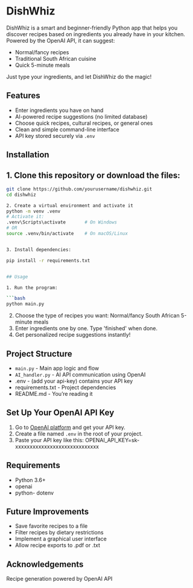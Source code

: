 # DishWhiz

DishWhiz is a smart and beginner-friendly Python app that helps you discover recipes based on ingredients you already have in your kitchen. Powered by the OpenAI API, it can suggest:

- Normal/fancy recipes  
- Traditional South African cuisine  
- Quick 5-minute meals

Just type your ingredients, and let DishWhiz do the magic!

## Features

- Enter ingredients you have on hand
- AI-powered recipe suggestions (no limited database)
- Choose quick recipes, cultural recipes, or general ones
- Clean and simple command-line interface
- API key stored securely via `.env`

## Installation

## 1. Clone this repository or download the files:
```bash
git clone https://github.com/yourusername/dishwhiz.git
cd dishwhiz

2. Create a virtual environment and activate it
python -m venv .venv
# Activate it:
.venv\Scripts\activate       # On Windows
# OR
source .venv/bin/activate    # On macOS/Linux


3. Install dependencies:

pip install -r requirements.txt


## Usage

1. Run the program:

```bash
python main.py
```

2. Choose the type of recipes you want:
    Normal/fancy
    South African
    5-minute meals
3. Enter ingredients one by one. Type 'finished' when done.
4. Get personalized recipe suggestions instantly!



## Project Structure

- `main.py` - Main app logic and flow
- `AI_handler.py` - AI API communication using OpenAI
- .env           - (add your api-key) contains your API key
- requirements.txt   -  Project dependencies
- README.md          -  You’re reading it

## Set Up Your OpenAI API Key

1. Go to [OpenAI platform](https://platform.openai.com/account/api-keys) and get your API key.
2. Create a file named `.env` in the root of your project.
3. Paste your API key like this:
   OPENAI_API_KEY=sk-xxxxxxxxxxxxxxxxxxxxxxxxxxxxx


## Requirements

- Python 3.6+
- openai
- python- dotenv

## Future Improvements

- Save favorite recipes to a file
- Filter recipes by dietary restrictions
- Implement a graphical user interface
- Allow recipe exports to .pdf or .txt

## Acknowledgements

Recipe generation powered by OpenAI API

